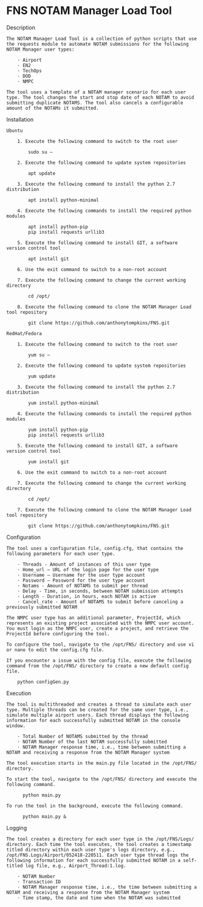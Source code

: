 # FNS NOTAM Manager Load Tool

Description

    The NOTAM Manager Load Tool is a collection of python scripts that use the requests module to automate NOTAM submissions for the following NOTAM Manager user types:

        · Airport
        · EN2
        · TechOps
        · DOD
        · NMPC

    The tool uses a template of a NOTAM manager scenario for each user type. The tool changes the start and stop date of each NOTAM to avoid submitting duplicate NOTAMS. The tool also cancels a configurable amount of the NOTAMs it submitted.

Installation

    Ubuntu

        1. Execute the following command to switch to the root user

            sudo su –

        2. Execute the following command to update system repositories

            apt update

        3. Execute the following command to install the python 2.7 distribution

            apt install python-minimal

        4. Execute the following commands to install the required python modules

            apt install python-pip
            pip install requests urllib3

        5. Execute the following command to install GIT, a software version control tool

            apt install git

        6. Use the exit command to switch to a non-root account

        7. Execute the following command to change the current working directory

            cd /opt/

        8. Execute the following command to clone the NOTAM Manager Load tool repository

            git clone https://github.com/anthonytompkins/FNS.git

    RedHat/Fedora

        1. Execute the following command to switch to the root user

            yum su –

        2. Execute the following command to update system repositories

            yum update

        3. Execute the following command to install the python 2.7 distribution

            yum install python-minimal

        4. Execute the following commands to install the required python modules

            yum install python-pip
            pip install requests urllib3

        5. Execute the following command to install GIT, a software version control tool

            yum install git

        6. Use the exit command to switch to a non-root account

        7. Execute the following command to change the current working directory

            cd /opt/

        7. Execute the following command to clone the NOTAM Manager Load tool repository

            git clone https://github.com/anthonytompkins/FNS.git

Configuration

    The tool uses a configuration file, config.cfg, that contains the following parameters for each user type.

        · Threads - Amount of instances of this user type
        · Home_url – URL of the login page for the user type
        · Username – Username for the user type account
        · Password – Password for the user type account
        · Notams - Amount of NOTAMS to submit per thread
        · Delay - Time, in seconds, between NOTAM submission attempts
        · Length - Duration, in hours, each NOTAM is active
        · Cancel_rate - Amount of NOTAMS to submit before canceling a previously submitted NOTAM

    The NMPC user type has an additional parameter, ProjectId, which represents an existing project associated with the NMPC user account. You must login as the NMPC user, create a project, and retrieve the ProjectId before configuring the tool.

    To configure the tool, navigate to the /opt/FNS/ directory and use vi or nano to edit the config.cfg file.

    If you encounter a issue with the config file, execute the following command from the /opt/FNS/ directory to create a new default config file.

        python configGen.py

Execution

    The tool is multithreaded and creates a thread to simulate each user type. Multiple threads can be created for the same user type, i.e., simulate multiple airport users. Each thread displays the following information for each successfully submitted NOTAM in the console window.

        · Total Number of NOTAMS submitted by the thread
        · NOTAM Number of the last NOTAM successfully submitted
        · NOTAM Manager response time, i.e., time between submitting a NOTAM and receiving a response from the NOTAM Manager system

    The tool execution starts in the main.py file located in the /opt/FNS/ directory.

    To start the tool, navigate to the /opt/FNS/ directory and execute the following command.

          python main.py

    To run the tool in the background, execute the following command.

          python main.py &

Logging

    The tool creates a directory for each user type in the /opt/FNS/Logs/ directory. Each time the tool executes, the tool creates a timestamp titled directory within each user type's logs directory, e.g., /opt/FNS.Logs/Airport/052418-220511. Each user type thread logs the following information for each successfully submitted NOTAM in a self-titled log file, e.g., Airport_Thread:1.log.

        · NOTAM Number
        · Transaction ID
        · NOTAM Manager response time, i.e., the time between submitting a NOTAM and receiving a response from the NOTAM Manager system
        · Time stamp, the date and time when the NOTAM was submitted
